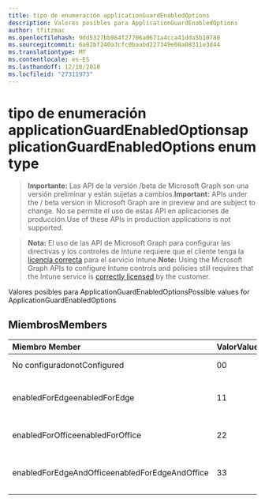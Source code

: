 ```yaml
---
title: tipo de enumeración applicationGuardEnabledOptions
description: Valores posibles para ApplicationGuardEnabledOptions
author: tfitzmac
ms.openlocfilehash: 9dd5327bb964f27706a0671a4cca41dda5b10780
ms.sourcegitcommit: 6a82bf240a3cfc0baabd227349e08a08311e3d44
ms.translationtype: MT
ms.contentlocale: es-ES
ms.lasthandoff: 12/18/2018
ms.locfileid: "27311973"
---
```

# <a name="applicationguardenabledoptions-enum-type"></a><span data-ttu-id="ec837-103">tipo de enumeración applicationGuardEnabledOptions</span><span class="sxs-lookup"><span data-stu-id="ec837-103">applicationGuardEnabledOptions enum type</span></span>

> <span data-ttu-id="ec837-104">**Importante:** Las API de la versión /beta de Microsoft Graph son una versión preliminar y están sujetas a cambios.</span><span class="sxs-lookup"><span data-stu-id="ec837-104">**Important:** APIs under the / beta version in Microsoft Graph are in preview and are subject to change.</span></span> <span data-ttu-id="ec837-105">No se permite el uso de estas API en aplicaciones de producción.</span><span class="sxs-lookup"><span data-stu-id="ec837-105">Use of these APIs in production applications is not supported.</span></span>

> <span data-ttu-id="ec837-106">**Nota:** El uso de las API de Microsoft Graph para configurar las directivas y los controles de Intune requiere que el cliente tenga la [licencia correcta](https://go.microsoft.com/fwlink/?linkid=839381) para el servicio Intune.</span><span class="sxs-lookup"><span data-stu-id="ec837-106">**Note:** Using the Microsoft Graph APIs to configure Intune controls and policies still requires that the Intune service is [correctly licensed](https://go.microsoft.com/fwlink/?linkid=839381) by the customer.</span></span>

<span data-ttu-id="ec837-107">Valores posibles para ApplicationGuardEnabledOptions</span><span class="sxs-lookup"><span data-stu-id="ec837-107">Possible values for ApplicationGuardEnabledOptions</span></span>
## <a name="members"></a><span data-ttu-id="ec837-108">Miembros</span><span class="sxs-lookup"><span data-stu-id="ec837-108">Members</span></span>
|<span data-ttu-id="ec837-109">Miembro	</span><span class="sxs-lookup"><span data-stu-id="ec837-109">Member</span></span>|<span data-ttu-id="ec837-110">Valor</span><span class="sxs-lookup"><span data-stu-id="ec837-110">Value</span></span>|<span data-ttu-id="ec837-111">Descripción</span><span class="sxs-lookup"><span data-stu-id="ec837-111">Description</span></span>|
|:---|:---|:---|
|<span data-ttu-id="ec837-112">No configurado</span><span class="sxs-lookup"><span data-stu-id="ec837-112">notConfigured</span></span>|<span data-ttu-id="ec837-113">0</span><span class="sxs-lookup"><span data-stu-id="ec837-113">0</span></span>|<span data-ttu-id="ec837-114">No configurado</span><span class="sxs-lookup"><span data-stu-id="ec837-114">Not Configured</span></span>|
|<span data-ttu-id="ec837-115">enabledForEdge</span><span class="sxs-lookup"><span data-stu-id="ec837-115">enabledForEdge</span></span>|<span data-ttu-id="ec837-116">1</span><span class="sxs-lookup"><span data-stu-id="ec837-116">1</span></span>|<span data-ttu-id="ec837-117">Habilitado para el servidor perimetral</span><span class="sxs-lookup"><span data-stu-id="ec837-117">Enabled For Edge</span></span>|
|<span data-ttu-id="ec837-118">enabledForOffice</span><span class="sxs-lookup"><span data-stu-id="ec837-118">enabledForOffice</span></span>|<span data-ttu-id="ec837-119">2</span><span class="sxs-lookup"><span data-stu-id="ec837-119">2</span></span>|<span data-ttu-id="ec837-120">Habilitado para Office</span><span class="sxs-lookup"><span data-stu-id="ec837-120">Enabled For Office</span></span>|
|<span data-ttu-id="ec837-121">enabledForEdgeAndOffice</span><span class="sxs-lookup"><span data-stu-id="ec837-121">enabledForEdgeAndOffice</span></span>|<span data-ttu-id="ec837-122">3</span><span class="sxs-lookup"><span data-stu-id="ec837-122">3</span></span>|<span data-ttu-id="ec837-123">Habilitado para perimetral y Office</span><span class="sxs-lookup"><span data-stu-id="ec837-123">Enabled For Edge And Office</span></span>|





